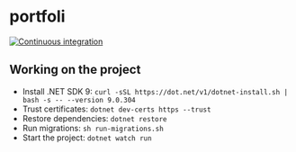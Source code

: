 # portfoli

[![Continuous integration](https://github.com/fabiano/portfoli/actions/workflows/continuous-integration.yml/badge.svg)](https://github.com/fabiano/portfoli/actions/workflows/continuous-integration.yml)

## Working on the project

- Install .NET SDK 9: `curl -sSL https://dot.net/v1/dotnet-install.sh | bash -s -- --version 9.0.304`
- Trust certificates: `dotnet dev-certs https --trust`
- Restore dependencies: `dotnet restore`
- Run migrations: `sh run-migrations.sh`
- Start the project: `dotnet watch run`
